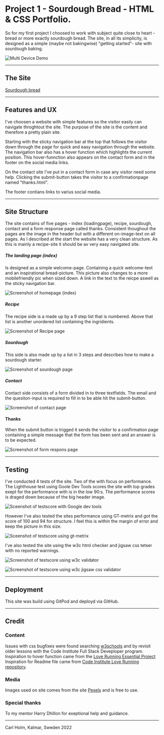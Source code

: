 # Project 1 - Sourdough Bread - HTML & CSS Portfolio.

So for my first project I choosed to work with subject quite close to heart - bread or more exactly sourdough bread.
The site, in all its simplicity, is designed as a simple (maybe not bakingwise) "getting started"- site with sourdough baking. 


![Multi Device Demo](assets/images-readme/sourdough-mockup.png)

***

## The Site
[Sourdough bread](https://callee84.github.io/surdegen/index.html)

***

## Features and UX
I've choosen a website with simple features so the visitor easily can navigate throghtout the site. The purpose of the site is the content and therefore a pretty plain site.

Starting with the sticky navigation bar at the top that follows the visitor down through the page for quick and easy navigation through the website. The navigation bar also has a hover function which highlights the current position. This hover-funnction also appears on the contact form and in the footer on the social media links.

On the contact site I've put in a contact form in case any visitor need some help. Clicking the submit-button takes the visitor to a confirmationpage named "thanks.html".

The footer contians links to varius social media. 

***

## Site Structure
The site contains of five pages - index (loadingpage), recipe, sourdough, contact and a form response page called thanks.
Consistent thoughout the pages are the image in the header but with a different on-image-text on all pages.
As I described at the start the website has a very clean structure. As this is mainly a recipe-site it should be av very easy navigated site. 

##### The landing page (index)
Is designed as a simple welcome-page. Containing a quick welcome-text and an inspirational bread-picture. This picture also changes to a more mobilefriendly pic when sized down. A link in the text to the reicpe aswell as the sticky navigation bar.

![Screenshot of homepage (index)](assets/images-readme/screen-index.png)

##### Recipe
The recipe side is a made up by a 9 step list that is numbered. Above that list is another unordered list containing the ingridients. 

![Screenshot of Recipe page](/assets/images-readme/screen-recipe.png)

##### Sourdough 
This side is also made up by a list in 3 steps and describes how to make a sourdough starter. 

![Screenshot of sourdough page](/assets/images-readme/screen-sourdough.png)

##### Contact
Contact side consists of a form divided in to three textfields. The email and the quesiton-input is required to fill in to be able hit the submit-button.

![Screenshot of contact page](/assets/images-readme/screen-contact.png)

#### Thanks
When the submit button is trigged it sends the visitor to a confirmation page containing a simple message that the form has been sent and an answer is to be expected.

![Screenshot of form respons page](/assets/images-readme/screen-thanks.png)

***

## Testing
I've conducted 4 tests of the site. Two of the with focus on performance. 
The Lighthouse test using Goole Dev Tools scores the site with top grades exept for the performance with is in the low 90:s. The performance scores is draged down because of the big header image. 

![Sceenshot of testscore with Google dev tools](/assets/images-readme/performance-lighthouse-sourdough.jpeg)

However I've also tested the sites performance using GT-metrix and got the score of 100 and 94 for structure. I feel this is within the margin of error and keep the picture in this size.

![Sceenshot of testscore using gt-metrix](/assets/images-readme/performance-gtmetrix-sourdough.jpeg)

I've also tested the site using the w3c html checker and jigsaw css tetser with no reported warnings.

![Screenshot of testscore using w3c validator](/assets/images-readme/screen-w3c.png)

![Screenshot of testscore using w3c jigsaw css validator](/assets/images-readme/w3c-css.png)

***

## Deployment
This site was build using GitPod and deployd via GitHub.

***

## Credit

### Content
Issues with css bugfixes were found searching [w3schools](https://www.w3schools.com/) and by revisit older lessons with the Code Institute Full Stack Deveploper program.
Inspiration to hover function came from the [Love Running Essential Project](https://callee84.github.io/love-running/)
Inspiration for Readme file came from [Code Institute Love Running repository](https://github.com/Code-Institute-Solutions/readme-template). 


### Media
Images used on site comes from the site [Pexels](https://www.pexels.com/) and is free to use.

### Special thanks
To my mentor Harry Dhillon for exeptional help and guidance.

***

Carl Holm,
Kalmar, Sweden 
2022